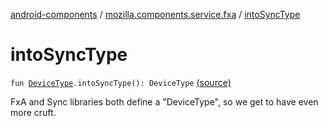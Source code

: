 [android-components](../index.md) / [mozilla.components.service.fxa](index.md) / [intoSyncType](./into-sync-type.md)

# intoSyncType

`fun `[`DeviceType`](../mozilla.components.concept.sync/-device-type/index.md)`.intoSyncType(): DeviceType` [(source)](https://github.com/mozilla-mobile/android-components/blob/master/components/service/firefox-accounts/src/main/java/mozilla/components/service/fxa/Types.kt#L130)

FxA and Sync libraries both define a "DeviceType", so we get to have even more cruft.

